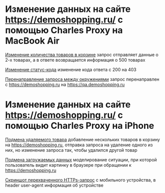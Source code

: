 # Изменение данных на сайте https://demoshopping.ru/ с помощью Charles Proxy на MacBook Air

[Изменение количества товаров в корзине](https://github.com/Ramilia7/Charles-Proxy/blob/main/%D0%98%D0%B7%D0%BC%D0%B5%D0%BD%D0%B5%D0%BD%D0%B8%D0%B5%20%D0%BA%D0%BE%D0%BB%D0%B8%D1%87%D0%B5%D1%81%D1%82%D0%B2%D0%B0%20%D1%82%D0%BE%D0%B2%D0%B0%D1%80%D0%BE%D0%B2.mov) запрос отправляет данные о 2-х товарах, а в ответе возвращается информация о 500 товарах

[Изменение статус-кода](https://github.com/Ramilia7/Charles-Proxy/blob/main/%D1%81%D0%B5%D1%80%D0%B2%D0%B5%D1%80%20%D0%B2%D0%BE%D0%B7%D0%B2%D1%80%D0%B0%D1%89%D0%B0%D0%B5%D1%82%20%D1%81%D1%82%D0%B0%D1%82%D1%83%D1%81-%D0%BA%D0%BE%D0%B4%20403.mov) изменение кода ответа с 200 на 403

[Перенаправление запроса между окружениями](https://github.com/Ramilia7/Charles-Proxy/blob/main/%D0%BF%D0%B5%D1%80%D0%B5%D0%B1%D1%80%D0%B0%D1%81%D1%8B%D0%B2%D0%B0%D0%BD%D0%B8%D0%B5%20%D0%B7%D0%B0%D0%BF%D1%80%D0%BE%D1%81%D1%8B.mov) запрос перенаправлен с https://demoshopping.ru на https://qa.demoshopping.ru

# Изменение данных на сайте https://demoshopping.ru/ с помощью Charles Proxy на iPhone

[Подмена удаляемого товара](https://github.com/Ramilia7/Charles-Proxy/blob/main/%D1%83%D0%B4%D0%B0%D0%BB%D0%B5%D0%BD%D0%B8%D0%B5%20%D0%B4%D1%80%D1%83%D0%B3%D0%BE%D0%B3%D0%BE%20%D1%82%D0%BE%D0%B2%D0%B0%D1%80%D0%B0.mov) добавление нескольких товаров в корзину на https://demoshopping.ru, отправка запроса на удаление одного из них, но изменение запроса так, чтобы удалился другой товар

[Подмена загружаемых данных](https://github.com/Ramilia7/Charles-Proxy/blob/main/%D0%9E%D1%82%D0%BE%D0%B1%D1%80%D0%B0%D0%B6%D0%B5%D0%BD%D0%B8%D0%B5%20%D0%BA%D0%B0%D1%80%D1%82%D0%B8%D0%BD%D0%BA%D0%B8%20%D0%BF%D0%BE%D0%BB%D1%8C%D0%B7%D0%BE%D0%B2%D0%B0%D1%82%D0%B5%D0%BB%D1%8E.mov) моделирование ситуации, при которой пользователь видит картинку в браузере при обращении к https://demoshopping.ru

[Скриншот перехваченного HTTPs-запрос](https://github.com/Ramilia7/Charles-Proxy/blob/main/%D1%81%D0%BA%D1%80%D0%B8%D0%BD%D1%88%D0%BE%D1%82%20%D0%BF%D0%B5%D1%80%D0%B5%D1%85%D0%B2%D0%B0%D1%87%D0%B5%D0%BD%D0%BD%D0%BE%D0%B3%D0%BE%20HTTPs-%D0%B7%D0%B0%D0%BF%D1%80%D0%BE%D1%81%D0%B0.png) с мобильного устройства, в header user-agent информация об устройстве
